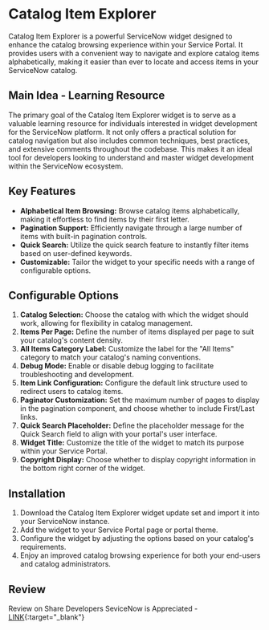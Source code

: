 # Catalog Item Explorer

Catalog Item Explorer is a powerful ServiceNow widget designed to enhance the catalog browsing experience within your Service Portal. It provides users with a convenient way to navigate and explore catalog items alphabetically, making it easier than ever to locate and access items in your ServiceNow catalog.

## Main Idea - Learning Resource

The primary goal of the Catalog Item Explorer widget is to serve as a valuable learning resource for individuals interested in widget development for the ServiceNow platform. It not only offers a practical solution for catalog navigation but also includes common techniques, best practices, and extensive comments throughout the codebase. This makes it an ideal tool for developers looking to understand and master widget development within the ServiceNow ecosystem.

## Key Features

- **Alphabetical Item Browsing:** Browse catalog items alphabetically, making it effortless to find items by their first letter.
- **Pagination Support:** Efficiently navigate through a large number of items with built-in pagination controls.
- **Quick Search:** Utilize the quick search feature to instantly filter items based on user-defined keywords.
- **Customizable:** Tailor the widget to your specific needs with a range of configurable options.

## Configurable Options

1. **Catalog Selection:** Choose the catalog with which the widget should work, allowing for flexibility in catalog management.
2. **Items Per Page:** Define the number of items displayed per page to suit your catalog's content density.
3. **All Items Category Label:** Customize the label for the "All Items" category to match your catalog's naming conventions.
4. **Debug Mode:** Enable or disable debug logging to facilitate troubleshooting and development.
5. **Item Link Configuration:** Configure the default link structure used to redirect users to catalog items.
6. **Paginator Customization:** Set the maximum number of pages to display in the pagination component, and choose whether to include First/Last links.
7. **Quick Search Placeholder:** Define the placeholder message for the Quick Search field to align with your portal's user interface.
8. **Widget Title:** Customize the title of the widget to match its purpose within your Service Portal.
9. **Copyright Display:** Choose whether to display copyright information in the bottom right corner of the widget.

## Installation

1. Download the Catalog Item Explorer widget update set and import it into your ServiceNow instance.
2. Add the widget to your Service Portal page or portal theme.
3. Configure the widget by adjusting the options based on your catalog's requirements.
4. Enjoy an improved catalog browsing experience for both your end-users and catalog administrators.

## Review
Review on Share Developers SeviceNow is Appreciated - [LINK](https://developer.servicenow.com/connect.do#!/share/contents/3527027_catalog_item_explorer){:target="_blank"}
